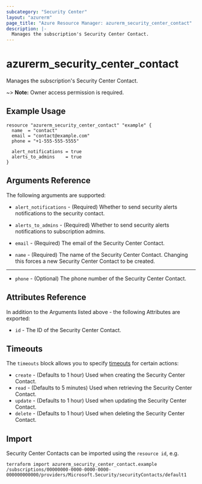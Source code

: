 ```yaml
---
subcategory: "Security Center"
layout: "azurerm"
page_title: "Azure Resource Manager: azurerm_security_center_contact"
description: |-
  Manages the subscription's Security Center Contact.
---
```


# azurerm_security_center_contact

Manages the subscription's Security Center Contact.

~> **Note:** Owner access permission is required.

## Example Usage

```hcl
resource "azurerm_security_center_contact" "example" {
  name  = "contact"
  email = "contact@example.com"
  phone = "+1-555-555-5555"

  alert_notifications = true
  alerts_to_admins    = true
}
```

## Arguments Reference

The following arguments are supported:

* `alert_notifications` - (Required) Whether to send security alerts notifications to the security contact.

* `alerts_to_admins` - (Required) Whether to send security alerts notifications to subscription admins.

* `email` - (Required) The email of the Security Center Contact.

* `name` - (Required) The name of the Security Center Contact. Changing this forces a new Security Center Contact to be created.

---

* `phone` - (Optional) The phone number of the Security Center Contact.

## Attributes Reference

In addition to the Arguments listed above - the following Attributes are exported: 

* `id` - The ID of the Security Center Contact.

## Timeouts

The `timeouts` block allows you to specify [timeouts](https://www.terraform.io/language/resources/syntax#operation-timeouts) for certain actions:

* `create` - (Defaults to 1 hour) Used when creating the Security Center Contact.
* `read` - (Defaults to 5 minutes) Used when retrieving the Security Center Contact.
* `update` - (Defaults to 1 hour) Used when updating the Security Center Contact.
* `delete` - (Defaults to 1 hour) Used when deleting the Security Center Contact.

## Import

Security Center Contacts can be imported using the `resource id`, e.g.

```shell
terraform import azurerm_security_center_contact.example /subscriptions/00000000-0000-0000-0000-000000000000/providers/Microsoft.Security/securityContacts/default1
```

